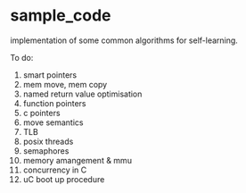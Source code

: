 # sample_code
implementation of some common algorithms for self-learning.

To do:

1. smart pointers
2. mem move, mem copy
3. named return value optimisation
4. function pointers
5. c pointers
6. move semantics
7. TLB
8. posix threads
9. semaphores
10. memory amangement & mmu
11. concurrency in C
12. uC boot up procedure

